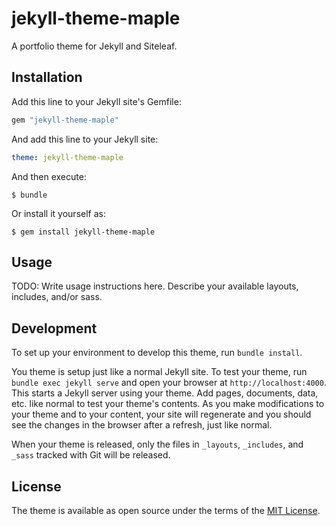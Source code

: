 # jekyll-theme-maple

A portfolio theme for Jekyll and Siteleaf.

## Installation

Add this line to your Jekyll site's Gemfile:

```ruby
gem "jekyll-theme-maple"
```

And add this line to your Jekyll site:

```yaml
theme: jekyll-theme-maple
```

And then execute:

    $ bundle

Or install it yourself as:

    $ gem install jekyll-theme-maple

## Usage

TODO: Write usage instructions here. Describe your available layouts, includes, and/or sass.

## Development

To set up your environment to develop this theme, run `bundle install`.

You theme is setup just like a normal Jekyll site. To test your theme, run `bundle exec jekyll serve` and open your browser at `http://localhost:4000`. This starts a Jekyll server using your theme. Add pages, documents, data, etc. like normal to test your theme's contents. As you make modifications to your theme and to your content, your site will regenerate and you should see the changes in the browser after a refresh, just like normal.

When your theme is released, only the files in `_layouts`, `_includes`, and `_sass` tracked with Git will be released.

## License

The theme is available as open source under the terms of the [MIT License](http://opensource.org/licenses/MIT).
